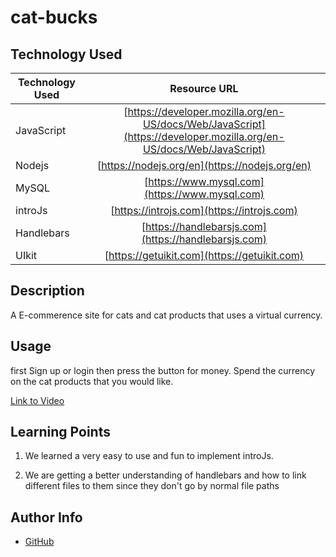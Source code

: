 # cat-bucks

## Technology Used

| Technology Used |                                                    Resource URL                                                    |
| --------------- | :----------------------------------------------------------------------------------------------------------------: |
| JavaScript      | [https://developer.mozilla.org/en-US/docs/Web/JavaScript](https://developer.mozilla.org/en-US/docs/Web/JavaScript) |
| Nodejs          |                                   [https://nodejs.org/en](https://nodejs.org/en)                                   |
| MySQL           |                                   [https://www.mysql.com](https://www.mysql.com)                                   |
| introJs         |                                     [https://introjs.com](https://introjs.com)                                     |
| Handlebars      |                                [https://handlebarsjs.com](https://handlebarsjs.com)                                |
| UIkit           |                                    [https://getuikit.com](https://getuikit.com)                                    |

## Description

A E-commerence site for cats and cat products that uses a virtual currency.

## Usage

first Sign up or login then press the button for money. Spend the currency on the cat products that you would like.

[Link to Video](https://youtu.be/Phq54MTPHeE)

## Learning Points

1. We learned a very easy to use and fun to implement introJs.

2. We are getting a better understanding of handlebars and how to link different files to them since they don't go by normal file paths

## Author Info

- [GitHub](https://github.com/Jarell-Chinn)
